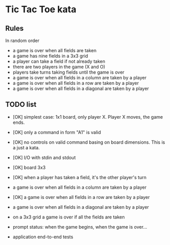 # Tic Tac Toe kata

## Rules

In random order

* a game is over when all fields are taken
* a game has nine fields in a 3x3 grid
* a player can take a field if not already taken
* there are two players in the game (X and O)
* players take turns taking fields until the game is over
* a game is over when all fields in a column are taken by a player
* a game is over when all fields in a row are taken by a player
* a game is over when all fields in a diagonal are taken by a player

## TODO list

* [OK] simplest case: 1x1 board, only player X. Player X moves, the game ends.

* [OK] only a command in form "A1" is valid

* [OK] no controls on valid command basing on board dimensions. This is a just a kata.

* [OK] I/O with stdin and stdout

* [OK] board 3x3

* [OK] when a player has taken a field, it's the other player's turn 

* a game is over when all fields in a column are taken by a player

* [OK] a game is over when all fields in a row are taken by a player

* a game is over when all fields in a diagonal are taken by a player

* on a 3x3 grid a game is over if all the fields are taken

* prompt status: when the game begins, when the game is over...

* application end-to-end tests